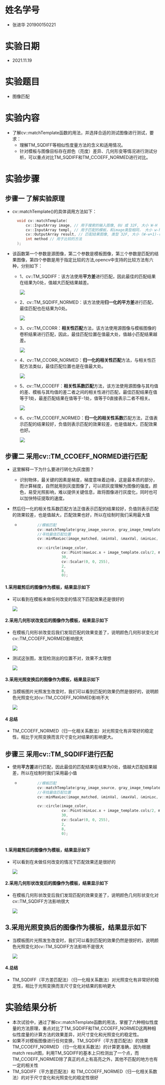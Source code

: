 # 姓名学号

- 张进华 201900150221
# 实验日期
- 2021.11.19
# 实验题目

- 图像匹配

# 实验内容
- 了解cv::matchTemplate函数的用法，并选择合适的测试图像进行测试，要求：
  - 理解TM_SQDIFF等相似性度量方法的含义和适用情况。
  - 针对模板与图像目标存在颜色（亮度）差异、几何形变等情况进行测试分析，可以重点对比TM_SQDIFF和TM_CCOEFF_NORMED进行对比。

# 实验步骤
## 步骤一 了解实验原理

- cv::matchTemplate()的具体调用方法如下：

  ```c++
  	void cv::matchTemplate(
  		cv::InputArray image, // 用于搜索的输入图像, 8U 或 32F, 大小 W-H
  		cv::InputArray templ, // 用于匹配的模板，和image类型相同， 大小 w-h
  		cv::OutputArray result, // 匹配结果图像, 类型 32F, 大小 (W-w+1)-(H-h+1)
  		int method // 用于比较的方法
  	);
  ```

- 该函数第一个参数是源图像，第二个参数是模板图像，第三个参数是匹配的结果图像，第四个参数是用于指定比较的方法,opencv中支持的比较方法有六种，分别如下：

  - 1、cv::TM_SQDIFF：该方法使用**平方差**进行匹配，因此最佳的匹配结果在结果为0处，值越大匹配结果越差。

    ![](https://img-blog.csdn.net/20170406104155042?watermark/2/text/aHR0cDovL2Jsb2cuY3Nkbi5uZXQvZ3VkdXJ1eXU=/font/5a6L5L2T/fontsize/400/fill/I0JBQkFCMA==/dissolve/70/gravity/Center)

  - 2、cv::TM_SQDIFF_NORMED：该方法使用**归一化的平方差**进行匹配，最佳匹配也在结果为0处。
  
    ![](https://img-blog.csdn.net/20170406104426686?watermark/2/text/aHR0cDovL2Jsb2cuY3Nkbi5uZXQvZ3VkdXJ1eXU=/font/5a6L5L2T/fontsize/400/fill/I0JBQkFCMA==/dissolve/70/gravity/Center)
    
  - 3、cv::TM_CCORR：**相关性匹配**方法，该方法使用源图像与模板图像的卷积结果进行匹配，因此，最佳匹配位置在值最大处，值越小匹配结果越差。
  
    ![](https://img-blog.csdn.net/20170406104959193?watermark/2/text/aHR0cDovL2Jsb2cuY3Nkbi5uZXQvZ3VkdXJ1eXU=/font/5a6L5L2T/fontsize/400/fill/I0JBQkFCMA==/dissolve/70/gravity/Center)

  - 4、cv::TM_CCORR_NORMED：**归一化的相关性匹配**方法，与相关性匹配方法类似，最佳匹配位置也是在值最大处。
  
    ![](https://img-blog.csdn.net/20170406105251647?watermark/2/text/aHR0cDovL2Jsb2cuY3Nkbi5uZXQvZ3VkdXJ1eXU=/font/5a6L5L2T/fontsize/400/fill/I0JBQkFCMA==/dissolve/70/gravity/Center)

  - 5、cv::TM_CCOEFF：**相关性系数匹配**方法，该方法使用源图像与其均值的差、模板与其均值的差二者之间的相关性进行匹配，最佳匹配结果在值等于1处，最差匹配结果在值等于-1处，值等于0直接表示二者不相关。
  
    ![](https://img-blog.csdn.net/20170406105847993?watermark/2/text/aHR0cDovL2Jsb2cuY3Nkbi5uZXQvZ3VkdXJ1eXU=/font/5a6L5L2T/fontsize/400/fill/I0JBQkFCMA==/dissolve/70/gravity/Center)

  - 6、cv::TM_CCOEFF_NORMED：**归一化的相关性系数**匹配方法，正值表示匹配的结果较好，负值则表示匹配的效果较差，也是值越大，匹配效果也好。
  
    ![](https://img-blog.csdn.net/20170406110236761?watermark/2/text/aHR0cDovL2Jsb2cuY3Nkbi5uZXQvZ3VkdXJ1eXU=/font/5a6L5L2T/fontsize/400/fill/I0JBQkFCMA==/dissolve/70/gravity/Center)



## 步骤二 采用cv::TM_CCOEFF_NORMED进行匹配

- 这里解释一下为什么要进行转化为灰度图？

  - 识别物体，最关键的因素是梯度，梯度意味着边缘，这是最本质的部分，而计算梯度，自然就用到灰度图像了，可以把灰度理解为图像的强度。颜色，易受光照影响，难以提供关键信息，故将图像进行灰度化，同时也可以加快特征提取的速度。


- 然后归一化的相关性系数匹配方法正值表示匹配的结果较好，负值则表示匹配的效果较差，也是值越大，匹配效果也好，所以在绘制时我们采用最大值

  - ```c++
            //模板匹配
            cv::matchTemplate(gray_image_source, gray_image_template, image_matched, cv::TM_CCOEFF_NORMED);
            //寻找最佳匹配位置
            cv::minMaxLoc(image_matched, &minVal, &maxVal, &minLoc, &maxLoc);
          
            cv::circle(image_color,
                       cv::Point(maxLoc.x + image_template.cols/2, maxLoc.y + image_template.rows/2),
                       30,
                       cv::Scalar(0, 0, 255),
                       2,
                       8,
                       0);
    ```

    


#### 1.采用裁剪后的图像作为模板，结果显示如下

- 可以看到在模板未做任何改变的情况下匹配效果还是很好的

  ![](F:\computer-vision\Exp9\images\1.png)

#### 2.采用几何形状改变后的图像作为模板，结果显示如下

- 在模板几何形状改变后我们发现匹配的效果变差了，说明颜色几何形状变化对cv::TM_CCOEFF_NORMED影响很大

  ![](F:\computer-vision\Exp9\images\2.png)
  
- 测试这张图，发现检测出的位置不对，效果不太理想

  ![](F:\computer-vision\Exp9\images\7.png)

#### 3.采用光照变换后的图像作为模板，结果显示如下

- 当模板图片光照发生改变时，我们可以看到匹配的效果仍然是很好的，说明颜色光照变化对cv::TM_CCOEFF_NORMED影响不大

  ![](F:\computer-vision\Exp9\images\3.png)

#### 4 总结

- TM_CCOEFF_NORMED（归一化相关系数法）对光照变化有非常好的稳定性，相比于光照变换而言尺寸变化对结果的影响更大。


## 步骤三 采用cv::TM_SQDIFF进行匹配

- 使用**平方差**进行匹配，因此最佳的匹配结果在结果为0处，值越大匹配结果越差，所以在绘制时我们采用最小值

  - ```c++
            //模板匹配
            cv::matchTemplate(gray_image_source, gray_image_template, image_matched, cv::TM_SQDIFF);
            //寻找最佳匹配位置
            cv::minMaxLoc(image_matched, &minVal, &maxVal, &minLoc, &maxLoc);
          
            cv::circle(image_color,
                       cv::Point(minLoc.x + image_template.cols/2, minLoc.y + image_template.rows/2),
                       30,
                       cv::Scalar(0, 0, 255),
                       2,
                       8,
                       0);
          
    ```

    

#### 1.采用裁剪后的图像作为模板，结果显示如下
- 可以看到在未做任何改变的情况下匹配效果还是很好的

  ![](F:\computer-vision\Exp9\images\4.png)

#### 2.采用几何形状改变后的图像作为模板，结果显示如下
- 在模板几何形状改变后我们发现匹配的效果变差了，说明颜色几何形状变化对cv::TM_SQDIFF方法影响很大

  ![](F:\computer-vision\Exp9\images\5.png)

## 3.采用光照变换后的图像作为模板，结果显示如下
- 当模板图片光照发生改变时，我们可以看到匹配的效果仍然是很好的，说明颜色光照变化对cv::TM_SQDIFF方法影响不是很大

  ![](F:\computer-vision\Exp9\images\6.png)
#### 4.总结
- TM_SQDIFF（平方差匹配法）（归一化相关系数法）对光照变化有非常好的稳定性，相比于光照变换而言尺寸变化对结果的影响更大




# 实验结果分析
- 本次试验中，通过了解cv::matchTemplate函数的用法，掌握了六种相似性度量的方法原理，重点对比了TM_SQDIFF和TM_CCOEFF_NORMED这两种相似性度量的计算方法的效果差异，对尺寸变化和光照变化的稳定性。
- 如果不对模板图像进行任何变换，TM_SQDIFF（平方差匹配法）的效果TM_CCOEFF_NORMED
（归一化相关系数法）的计算更准确，因为根据match result图，利用TM_SQDIFF的基本上只检测出了一个点，而TM_CCOEFF_NORMED除了真正的点上有高亮之外，其他不匹配的地方也有一定的相关性
- TM_SQDIFF（平方差匹配法）和 TM_CCOEFF_NORMED（归一化相关系数法）的对于尺寸变化和光照变化的稳定性很好